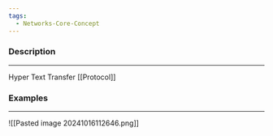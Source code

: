 ```yaml
---
tags:
  - Networks-Core-Concept
---
```

### Description
---
Hyper Text Transfer [[Protocol]]

### Examples
---
![[Pasted image 20241016112646.png]]